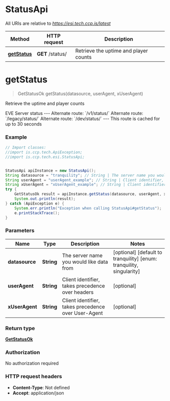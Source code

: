 # StatusApi

All URIs are relative to *https://esi.tech.ccp.is/latest*

Method | HTTP request | Description
------------- | ------------- | -------------
[**getStatus**](StatusApi.md#getStatus) | **GET** /status/ | Retrieve the uptime and player counts


<a name="getStatus"></a>
# **getStatus**
> GetStatusOk getStatus(datasource, userAgent, xUserAgent)

Retrieve the uptime and player counts

EVE Server status  --- Alternate route: &#x60;/v1/status/&#x60;  Alternate route: &#x60;/legacy/status/&#x60;  Alternate route: &#x60;/dev/status/&#x60;  --- This route is cached for up to 30 seconds

### Example
```java
// Import classes:
//import is.ccp.tech.ApiException;
//import is.ccp.tech.esi.StatusApi;


StatusApi apiInstance = new StatusApi();
String datasource = "tranquility"; // String | The server name you would like data from
String userAgent = "userAgent_example"; // String | Client identifier, takes precedence over headers
String xUserAgent = "xUserAgent_example"; // String | Client identifier, takes precedence over User-Agent
try {
    GetStatusOk result = apiInstance.getStatus(datasource, userAgent, xUserAgent);
    System.out.println(result);
} catch (ApiException e) {
    System.err.println("Exception when calling StatusApi#getStatus");
    e.printStackTrace();
}
```

### Parameters

Name | Type | Description  | Notes
------------- | ------------- | ------------- | -------------
 **datasource** | **String**| The server name you would like data from | [optional] [default to tranquility] [enum: tranquility, singularity]
 **userAgent** | **String**| Client identifier, takes precedence over headers | [optional]
 **xUserAgent** | **String**| Client identifier, takes precedence over User-Agent | [optional]

### Return type

[**GetStatusOk**](GetStatusOk.md)

### Authorization

No authorization required

### HTTP request headers

 - **Content-Type**: Not defined
 - **Accept**: application/json

